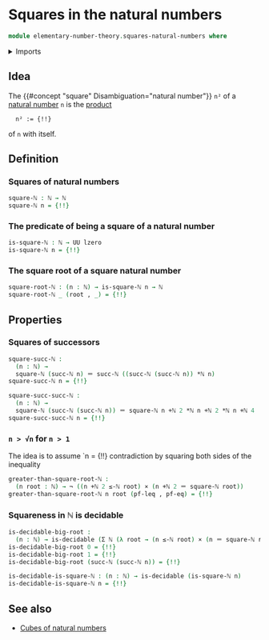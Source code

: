 # Squares in the natural numbers

```agda
module elementary-number-theory.squares-natural-numbers where
```

<details><summary>Imports</summary>

```agda
open import elementary-number-theory.addition-natural-numbers
open import elementary-number-theory.decidable-types
open import elementary-number-theory.equality-natural-numbers
open import elementary-number-theory.inequality-natural-numbers
open import elementary-number-theory.multiplication-natural-numbers
open import elementary-number-theory.natural-numbers

open import foundation.coproduct-types
open import foundation.decidable-types
open import foundation.dependent-pair-types
open import foundation.identity-types
open import foundation.negation
open import foundation.unit-type
open import foundation.universe-levels

open import foundation-core.cartesian-product-types
open import foundation-core.transport-along-identifications
```

</details>

## Idea

The {{#concept "square" Disambiguation="natural number"}} `n²` of a
[natural number](elementary-number-theory.natural-numbers.md) `n` is the
[product](elementary-number-theory.multiplication-natural-numbers.md)

```text
  n² := {!!}
```

of `n` with itself.

## Definition

### Squares of natural numbers

```agda
square-ℕ : ℕ → ℕ
square-ℕ n = {!!}
```

### The predicate of being a square of a natural number

```agda
is-square-ℕ : ℕ → UU lzero
is-square-ℕ n = {!!}
```

### The square root of a square natural number

```agda
square-root-ℕ : (n : ℕ) → is-square-ℕ n → ℕ
square-root-ℕ _ (root , _) = {!!}
```

## Properties

### Squares of successors

```agda
square-succ-ℕ :
  (n : ℕ) →
  square-ℕ (succ-ℕ n) ＝ succ-ℕ ((succ-ℕ (succ-ℕ n)) *ℕ n)
square-succ-ℕ n = {!!}

square-succ-succ-ℕ :
  (n : ℕ) →
  square-ℕ (succ-ℕ (succ-ℕ n)) ＝ square-ℕ n +ℕ 2 *ℕ n +ℕ 2 *ℕ n +ℕ 4
square-succ-succ-ℕ n = {!!}
```

### `n > √n` for `n > 1`

The idea is to assume `n = {!!}
contradiction by squaring both sides of the inequality

```agda
greater-than-square-root-ℕ :
  (n root : ℕ) → ¬ ((n +ℕ 2 ≤-ℕ root) × (n +ℕ 2 ＝ square-ℕ root))
greater-than-square-root-ℕ n root (pf-leq , pf-eq) = {!!}
```

### Squareness in ℕ is decidable

```agda
is-decidable-big-root :
  (n : ℕ) → is-decidable (Σ ℕ (λ root → (n ≤-ℕ root) × (n ＝ square-ℕ root)))
is-decidable-big-root 0 = {!!}
is-decidable-big-root 1 = {!!}
is-decidable-big-root (succ-ℕ (succ-ℕ n)) = {!!}

is-decidable-is-square-ℕ : (n : ℕ) → is-decidable (is-square-ℕ n)
is-decidable-is-square-ℕ n = {!!}
```

## See also

- [Cubes of natural numbers](elementary-number-theory.cubes-natural-numbers.md)
